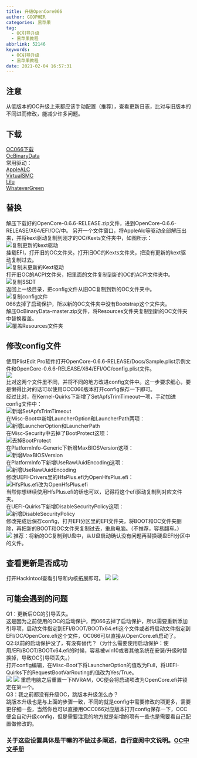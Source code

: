 ```yaml
---
title: 升级OpenCore066
author: GOOPHER
categories: 黑苹果
tag:
  - OC引导升级
  - 黑苹果教程
abbrlink: 52146
keywords:
  - OC引导升级
  - 黑苹果教程
date: 2021-02-04 16:57:31
---
```

## 注意
从低版本的OC升级上来都应该手动配置（推荐），查看更新日志，比对与旧版本的不同进而修改，能减少许多问题。
## 下载
[OC066下载](https://github.com/acidanthera/OpenCorePkg/releases)  
[OcBinaryData](https://github.com/acidanthera/OcBinaryData)  
常用驱动：  
[AppleALC](https://github.com/acidanthera/AppleALC/releases)  
[VirtualSMC](https://github.com/acidanthera/VirtualSMC/releases)  
[Lilu](https://github.com/acidanthera/Lilu/releases)  
[WhateverGreen](https://github.com/acidanthera/WhateverGreen/releases)
## 替换
解压下载好的OpenCore-0.6.6-RELEASE.zip文件，进到OpenCore-0.6.6-RELEASE/X64/EFI/OC/中。
另开一个文件窗口，将AppleAlc等驱动全部解压出来，并将kext驱动复制到刚才的OC/Kexts文件夹中，如图所示：  
![复制更新的kext驱动](https://cdn.jsdelivr.net/gh/Goopher97/tuchuang@master/img/QQ20210204-171949@2x.png)  
挂载EFI，打开旧的OC文件夹。打开旧OC的Kexts文件夹，把没有更新的kext驱动复制过去。  
![复制未更新的Kext驱动](https://cdn.jsdelivr.net/gh/Goopher97/tuchuang@master/img/QQ20210204-172432@2x.png)  
打开旧OC的ACPI文件夹，把里面的文件复制到新的OC的ACPI文件夹中。
![复制SSDT](https://cdn.jsdelivr.net/gh/Goopher97/tuchuang@master/img/QQ20210204-172634@2x.png)  
返回上一级目录，把config文件从旧OC复制到新的OC文件夹中。  
![复制config文件](https://cdn.jsdelivr.net/gh/Goopher97/tuchuang@master/img/QQ20210204-172923@2x.png)  
066去掉了启动保护，所以新的OC文件夹中没有Bootstrap这个文件夹。  
解压OcBinaryData-master.zip文件，将Resources文件夹复制到新的OC文件夹中替换覆盖。  
![覆盖Resources文件夹](https://cdn.jsdelivr.net/gh/Goopher97/tuchuang@master/img/QQ20210204-173414@2x.png)
## 修改config文件
使用PlistEdit Pro软件打开OpenCore-0.6.6-RELEASE/Docs/Sample.plist示例文件和OpenCore-0.6.6-RELEASE/X64/EFI/OC/config.plist文件。  
![](https://cdn.jsdelivr.net/gh/Goopher97/tuchuang@master/img/QQ20210204-173944@2x.png)  
比对这两个文件里不同，并将不同的地方改进config文件中。这一步要求细心，要是懒得比对的话可以使用OCC066版本打开config保存一下即可。  
经过比对，在Kernel-Quirks下新增了SetApfsTrimTimeout一项，手动加进config文件中：  
![新增SetApfsTrimTimeout](https://cdn.jsdelivr.net/gh/Goopher97/tuchuang@master/img/QQ20210204-175027@2x.png)  
在Misc-Boot中新增LauncherOption和LauncherPath两项：  
![新增LauncherOption和LauncherPath](https://cdn.jsdelivr.net/gh/Goopher97/tuchuang@master/img/QQ20210204-175343@2x.png)  
在Misc-Security中去掉了BootProtect这项：  
![去掉BootProtect](https://cdn.jsdelivr.net/gh/Goopher97/tuchuang@master/img/QQ20210204-175901@2x.png)  
在PlatformInfo-Generic下新增MaxBIOSVersion这项：  
![新增MaxBIOSVersion](https://cdn.jsdelivr.net/gh/Goopher97/tuchuang@master/img/QQ20210204-180339@2x.png)  
在PlatformInfo下新增UseRawUuidEncoding这项：  
![新增UseRawUuidEncoding](https://cdn.jsdelivr.net/gh/Goopher97/tuchuang@master/img/QQ20210204-180435@2x.png)  
修改UEFI-Drivers里的HfsPlus.efi为OpenHfsPlus.efi：  
![HfsPlus.efi改为OpenHfsPlus.efi](https://cdn.jsdelivr.net/gh/Goopher97/tuchuang@master/img/QQ20210204-180757@2x.png)  
当然你想继续使用HfsPlus.efi的话也可以，记得将这个efi驱动复制到对应文件夹。  
在UEFI-Quirks下新增DisableSecurityPolicy这项：  
![新增DisableSecurityPolicy](https://cdn.jsdelivr.net/gh/Goopher97/tuchuang@master/img/QQ20210204-181159@2x.png)  
修改完成后保存config，打开EFI分区里的EFI文件夹，将BOOT和OC文件夹删除，再把新的BOOT和OC文件夹复制过去，重启电脑。（不推荐，容易翻车。）  
![](https://cdn.jsdelivr.net/gh/Goopher97/tuchuang@master/img/QQ20210204-181714@2x.png)
推荐：将新的OC复制到U盘中，从U盘启动确认没有问题再替换硬盘EFI分区中的文件。
## 查看更新是否成功
打开Hackintool查看引导和内核拓展即可。
![](https://cdn.jsdelivr.net/gh/Goopher97/tuchuang@master/img/QQ20210204-183124@2x.png)
![](https://cdn.jsdelivr.net/gh/Goopher97/tuchuang@master/img/QQ20210204-183132@2x.png)
## 可能会遇到的问题
Q1：更新后OC的引导丢失。  
这是因为之前使用的OC的启动保护，而066去掉了启动保护，所以需要重新添加引导项，启动文件指定到EFI/BOOT/BOOTx64.efi这个文件或者将启动文件指定到EFI/OC/OpenCore.efi这个文件，OC066可以直接从OpenCore.efi启动了。  
Q2:以前的启动保护没了，有没有替代？（为什么需要使用启动保护：使用/EFI/BOOT/BOOTx64.efi的时候，容易被win10或者其他系统在安装/升级时替换掉，导致OC引导项丢失。）  
打开config编辑，在Misc-Boot下将LauncherOption的值改为Full，将UEFI-Quirks下的RequestBootVarRouting的值改为Yes/True。  
![](https://cdn.jsdelivr.net/gh/Goopher97/tuchuang@master/img/QQ20210204-221707@2x.png)
![](https://cdn.jsdelivr.net/gh/Goopher97/tuchuang@master/img/QQ20210204-221719@2x.png)
重启电脑之后重置一下NVRAM，OC便会将启动项改为OpenCore.efi并锁定在第一个。  
Q3：我之前都没有升级OC，跳版本升级怎么办？  
跳版本升级也是与上面的步骤一致，不同的就是config中需要修改的项更多，需要更仔细一些，当然你也可以直接用OCC066对应版本打开config保存一下，OCC便会自动升级config，但是需要注意的地方就是新增的项有一些也是需要看自己配置做修改的。

### 关于这些设置具体是干嘛的不做过多阐述，自行查阅中文说明。[OC中文手册](https://oc.skk.moe/7-kernel.html)  
